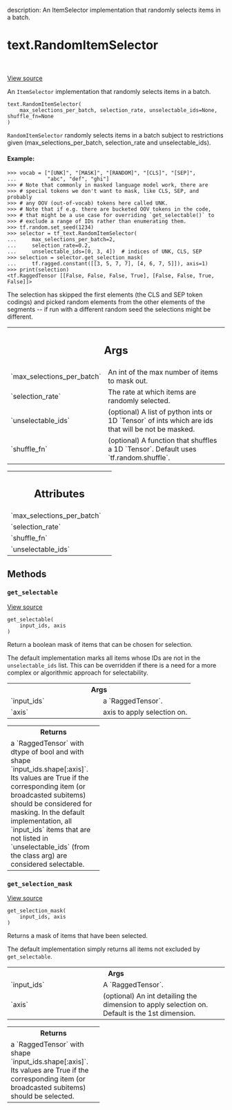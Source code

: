 description: An ItemSelector implementation that randomly selects items in a batch.

<div itemscope itemtype="http://developers.google.com/ReferenceObject">
<meta itemprop="name" content="text.RandomItemSelector" />
<meta itemprop="path" content="Stable" />
<meta itemprop="property" content="__init__"/>
<meta itemprop="property" content="get_selectable"/>
<meta itemprop="property" content="get_selection_mask"/>
</div>

# text.RandomItemSelector

<!-- Insert buttons and diff -->

<table class="tfo-notebook-buttons tfo-api nocontent" align="left">

</table>

<a target="_blank" href="https://github.com/tensorflow/text/tree/master/tensorflow_text/python/ops/item_selector_ops.py">View source</a>



An `ItemSelector` implementation that randomly selects items in a batch.

<pre class="devsite-click-to-copy prettyprint lang-py tfo-signature-link">
<code>text.RandomItemSelector(
    max_selections_per_batch, selection_rate, unselectable_ids=None, shuffle_fn=None
)
</code></pre>



<!-- Placeholder for "Used in" -->

`RandomItemSelector` randomly selects items in a batch subject to
restrictions given (max_selections_per_batch, selection_rate and
unselectable_ids).

#### Example:

```
>>> vocab = ["[UNK]", "[MASK]", "[RANDOM]", "[CLS]", "[SEP]",
...          "abc", "def", "ghi"]
>>> # Note that commonly in masked language model work, there are
>>> # special tokens we don't want to mask, like CLS, SEP, and probably
>>> # any OOV (out-of-vocab) tokens here called UNK.
>>> # Note that if e.g. there are bucketed OOV tokens in the code,
>>> # that might be a use case for overriding `get_selectable()` to
>>> # exclude a range of IDs rather than enumerating them.
>>> tf.random.set_seed(1234)
>>> selector = tf_text.RandomItemSelector(
...     max_selections_per_batch=2,
...     selection_rate=0.2,
...     unselectable_ids=[0, 3, 4])  # indices of UNK, CLS, SEP
>>> selection = selector.get_selection_mask(
...     tf.ragged.constant([[3, 5, 7, 7], [4, 6, 7, 5]]), axis=1)
>>> print(selection)
<tf.RaggedTensor [[False, False, False, True], [False, False, True, False]]>
```

The selection has skipped the first elements (the CLS and SEP token codings) and
picked random elements from the other elements of the segments -- if run with a
different random seed the selections might be different.

<!-- Tabular view -->
 <table class="responsive fixed orange">
<colgroup><col width="214px"><col></colgroup>
<tr><th colspan="2"><h2 class="add-link">Args</h2></th></tr>

<tr>
<td>
`max_selections_per_batch`
</td>
<td>
An int of the max number of items to mask out.
</td>
</tr><tr>
<td>
`selection_rate`
</td>
<td>
The rate at which items are randomly selected.
</td>
</tr><tr>
<td>
`unselectable_ids`
</td>
<td>
(optional) A list of python ints or 1D `Tensor` of ints
which are ids that will be not be masked.
</td>
</tr><tr>
<td>
`shuffle_fn`
</td>
<td>
(optional) A function that shuffles a 1D `Tensor`. Default
uses `tf.random.shuffle`.
</td>
</tr>
</table>





<!-- Tabular view -->
 <table class="responsive fixed orange">
<colgroup><col width="214px"><col></colgroup>
<tr><th colspan="2"><h2 class="add-link">Attributes</h2></th></tr>

<tr>
<td>
`max_selections_per_batch`
</td>
<td>

</td>
</tr><tr>
<td>
`selection_rate`
</td>
<td>

</td>
</tr><tr>
<td>
`shuffle_fn`
</td>
<td>

</td>
</tr><tr>
<td>
`unselectable_ids`
</td>
<td>

</td>
</tr>
</table>



## Methods

<h3 id="get_selectable"><code>get_selectable</code></h3>

<a target="_blank" href="https://github.com/tensorflow/text/tree/master/tensorflow_text/python/ops/item_selector_ops.py">View source</a>

<pre class="devsite-click-to-copy prettyprint lang-py tfo-signature-link">
<code>get_selectable(
    input_ids, axis
)
</code></pre>

Return a boolean mask of items that can be chosen for selection.

The default implementation marks all items whose IDs are not in the
`unselectable_ids` list. This can be overridden if there is a need for a more
complex or algorithmic approach for selectability.

<!-- Tabular view -->
 <table class="responsive fixed orange">
<colgroup><col width="214px"><col></colgroup>
<tr><th colspan="2">Args</th></tr>

<tr>
<td>
`input_ids`
</td>
<td>
a `RaggedTensor`.
</td>
</tr><tr>
<td>
`axis`
</td>
<td>
axis to apply selection on.
</td>
</tr>
</table>



<!-- Tabular view -->
 <table class="responsive fixed orange">
<colgroup><col width="214px"><col></colgroup>
<tr><th colspan="2">Returns</th></tr>
<tr class="alt">
<td colspan="2">
a `RaggedTensor` with dtype of bool and with shape
`input_ids.shape[:axis]`. Its values are True if the
corresponding item (or broadcasted subitems) should be considered for
masking. In the default implementation, all `input_ids` items that are not
listed in `unselectable_ids` (from the class arg) are considered
selectable.
</td>
</tr>

</table>



<h3 id="get_selection_mask"><code>get_selection_mask</code></h3>

<a target="_blank" href="https://github.com/tensorflow/text/tree/master/tensorflow_text/python/ops/item_selector_ops.py">View source</a>

<pre class="devsite-click-to-copy prettyprint lang-py tfo-signature-link">
<code>get_selection_mask(
    input_ids, axis
)
</code></pre>

Returns a mask of items that have been selected.

The default implementation simply returns all items not excluded by
`get_selectable`.

<!-- Tabular view -->
 <table class="responsive fixed orange">
<colgroup><col width="214px"><col></colgroup>
<tr><th colspan="2">Args</th></tr>

<tr>
<td>
`input_ids`
</td>
<td>
A `RaggedTensor`.
</td>
</tr><tr>
<td>
`axis`
</td>
<td>
(optional) An int detailing the dimension to apply selection on.
Default is the 1st dimension.
</td>
</tr>
</table>



<!-- Tabular view -->
 <table class="responsive fixed orange">
<colgroup><col width="214px"><col></colgroup>
<tr><th colspan="2">Returns</th></tr>
<tr class="alt">
<td colspan="2">
a `RaggedTensor` with shape `input_ids.shape[:axis]`. Its values are True
if the corresponding item (or broadcasted subitems) should be selected.
</td>
</tr>

</table>





